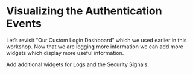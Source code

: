 # Visualizing the Authentication Events

Let’s revisit “Our Custom Login Dashboard” which we used earlier in this workshop.
Now that we are logging more information we can add more widgets which display more useful information.

Add additional widgets for Logs and the Security Signals.
